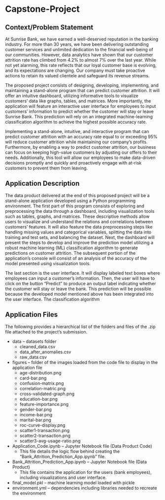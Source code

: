 # Capstone-Project
## Context/Problem Statement 
At Sunrise Bank, we have earned a well-deserved reputation in the banking industry. For more than 30 years, we have been delivering outstanding customer services and unlimited dedication to the financial well-being of our communities.
However, data analytics have shown that our customer attrition rate has climbed from 4.2% to almost 7% over the last year.
While not yet alarming, this rate reflects that our loyal customer base is evolving, and its expectations are changing. Our company must take proactive actions to retain its valued clientele and safeguard its revenue streams.


The proposed project consists of designing, developing, implementing, and maintaining a stand-alone program that can predict customer attrition. It will offer an intuitive dashboard, utilizing informative tools to visualize customers’ data like graphs, tables, and matrices.
More importantly, the application will feature an interactive user interface for employees to input customers’ information to predict whether the customer will stay or leave Sunrise Bank.
This prediction will rely on an integrated machine-learning classification algorithm to achieve the highest possible accuracy rate.


Implementing a stand-alone, intuitive, and interactive program that can predict customer attrition with an accuracy rate equal to or exceeding 95% will reduce customer attrition while maintaining our company’s profits.
Furthermore, by enabling a way to predict customer attrition, our business can focus on keeping high-value customers by adjusting our offers to their needs.
Additionally, this tool will allow our employees to make data-driven decisions promptly and quickly and proactively engage with at-risk customers to prevent them from leaving.


## Application Description 
The data product delivered at the end of this proposed project will be a stand-alone application developed using a Python programming environment. 
The first part of this program consists of exploring and preprocessing the data through a dashboard, including visualization tools such as tables, graphs, and matrices.
These descriptive methods allow users to visualize and understand the relations and correlations between customers’ features. It will also feature the data preprocessing steps like handling missing values and categorical variables, splitting the data into training and test sets, and balancing the dataset.
Next, the dashboard will present the steps to develop and improve the prediction model utilizing a robust machine learning (ML) classification algorithm to generate predictions on customer attrition.
The subsequent portion of the application’s console will consist of an analysis of the accuracy of the model presented using visualization tools.


The last section is the user interface.
It will display labeled text boxes where employees can input a customer’s information.
Then, the user will have to click on the button “Predict” to produce an output label indicating whether the customer will stay or leave the bank.
This prediction will be possible because the developed model mentioned above has been integrated into the user interface. The classification algorithm


## Application Files
The following provides a hierarchical list of the folders and files of the .zip file attached to the project’s submission.
* data – datasets folder
  * cleaned_data.csv
  * data_after_anomalies.csv
  * raw_data.csv
* figures – folder of the images loaded from the code file to display in the application file
  * age-distribution.png
  * card-bar.png
  * confusion-matrix.png
  * correlation-matric.png
  * cross-validated-graph.png
  * education-bar.png
  * feature-importance.png
  * gender-bar.png
  * income-bar.png
  * marital-bar.png
  * roc-curve-display.png
  * scatter1-transaction.png
  * scatter2-transaction.png
  * scatter3-avg-usage-ratio.png
* Application_Code.ipynb – Jupyter Notebook file (Data Product Code)
  * This file details the logic flow behind creating the “Bank_Attrition_Prediction_App.ipynb” file.
* Bank_Attrition_Prediction_App.ipynb – Jupyter Notebook file (Data Product)
  * This file contains the application for the users (bank employees), including visualizations and user interface.
* final_model.pkl – machine learning model loaded with pickle
* environment.yml – dependencies including libraries needed to recreate the environment
